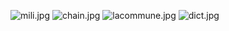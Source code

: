 ![mili.jpg]({{site.baseurl}}/img/mili.jpg)
![chain.jpg]({{site.baseurl}}/img/chain.jpg)
![lacommune.jpg]({{site.baseurl}}/img/lacommune.jpg)
![dict.jpg]({{site.baseurl}}/img/dict.jpg)

